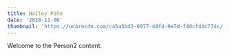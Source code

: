 ```yaml
---
title: Hailey Pate
date: '2018-11-06'
thumbnail: 'https://ucarecdn.com/ca5a3bd2-0977-48f4-9e7d-f40cf4bc774c/'
---
```


Welcome to the Person2 content.
